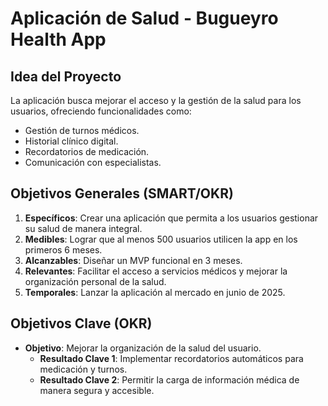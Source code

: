 
# Aplicación de Salud - Bugueyro Health App

## Idea del Proyecto
La aplicación busca mejorar el acceso y la gestión de la salud para los usuarios, ofreciendo funcionalidades como:
- Gestión de turnos médicos.
- Historial clínico digital.
- Recordatorios de medicación.
- Comunicación con especialistas.

## Objetivos Generales (SMART/OKR)
1. **Específicos**: Crear una aplicación que permita a los usuarios gestionar su salud de manera integral.
2. **Medibles**: Lograr que al menos 500 usuarios utilicen la app en los primeros 6 meses.
3. **Alcanzables**: Diseñar un MVP funcional en 3 meses.
4. **Relevantes**: Facilitar el acceso a servicios médicos y mejorar la organización personal de la salud.
5. **Temporales**: Lanzar la aplicación al mercado en junio de 2025.

## Objetivos Clave (OKR)
- **Objetivo**: Mejorar la organización de la salud del usuario.
  - **Resultado Clave 1**: Implementar recordatorios automáticos para medicación y turnos.
  - **Resultado Clave 2**: Permitir la carga de información médica de manera segura y accesible.
